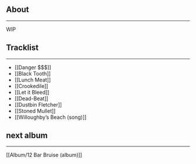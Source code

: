 ## About
___
WIP

## Tracklist
___
- [[Danger $$$]]
- [[Black Tooth]]
- [[Lunch Meat]]
- [[Crookedile]]
- [[Let it Bleed]]
- [[Dead-Beat]]
- [[Dustbin Fletcher]]
- [[Stoned Mullet]]
- [[Willoughby’s Beach (song)]]

## next album
___
[[Album/12 Bar Bruise (album)]]